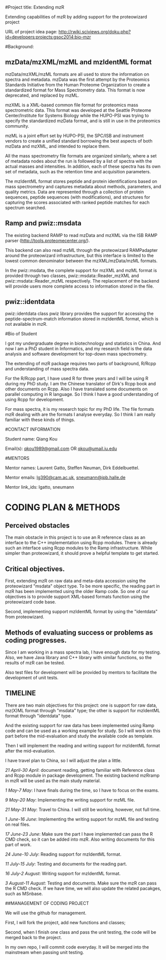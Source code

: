 #Project title: Extending mzR

Extending capabilities of mzR by adding support for the proteowizard project

URL of project idea page: http://rwiki.sciviews.org/doku.php?id=developers:projects:gsoc2014:bio-mzr

#Background:

## mzData/mzXML/mzML and mzIdentML format

mzData/mzXML/mzML formats are all used to store the information on spectra and metadata. mzData was the first attempt by the Proteomics Standards Initiative from the Human Proteome Organization to create a standardized format for Mass Spectrometry data. This format is now deprecated, and replaced by mzML.

mzXML is a XML-based common file format for proteomics mass spectrometric data. This format was developed at the Seattle Proteome Center/Institute for Systems Biology while the HUPO-PSI was trying to specify the standardized mzData format, and is still in use in the proteomics community.

mzML is a joint effort set by HUPO-PSI, the SPC/ISB and instrument vendors to create a unified standard borrowing the best aspects of both mzData and mzXML, and intended to replace them. 

All the mass spectrometry file formats are organized similarly, where a set of metadata nodes about the run is followed by a list of spectra with the actual masses and intensities. In addition, each of these spectra has its own set of metadata, such as the retention time and acquisition parameters.

The mzIdentML format stores peptide and protein identifications based on mass spectrometry and captures metadata about methods, parameters, and quality metrics. Data are represented through a collection of protein sequences, peptide sequences (with modifications), and structures for capturing the scores associated with ranked peptide matches for each spectrum searched.

## Ramp and pwiz::msdata

The existing backend RAMP to read mzData and mzXML via the ISB RAMP parser (http://tools.proteomecenter.org/).

This backend can also read mzML through the proteowizard RAMPadapter around the proteowizard infrastructure, but this interface is limited to the lowest common denominator between the mzXML/mzData/mzML formats.

In the pwiz::msdata, the complete support for mzXML and mzML format is provided through two classes, pwiz::msdata::Reader_mzXML and pwiz::msdata::Reader_mzML respectively. The replacement of the backend will provide users more complete access to information stored in the file.

## pwiz::identdata

pwiz::identdata class pwiz library provides the support for accessing the peptide-spectrum-match information stored in mzIdentML format, which is not available in mzR.

#Bio of Student

I got my undergraduate degree in biotechnology and statistics in China. And now I am a PhD student in Informatics, and my research field is the data analysis and software development for top-down mass spectrometry.

The extending of mzR package requires two parts of background, R/Rcpp and understanding of mass spectra data.

For the R/Rcpp part, I have used R for three years and I will be using R during my PhD study. I am the Chinese translator of Dirk's Rcpp book and other documents on Rcpp. Also I have translated some documents on parallel computing in R language. So I think I have a good understanding of using Rcpp for development.

For mass spectra, it is my research topic for my PhD life. The file formats mzR dealing with are the formats I analyse everyday. So I think I am really familiar with these kinds of things.

#CONTACT INFORMATION

Student name: Qiang Kou

Email(s): qkou1989@gmail.com OR qkou@umail.iu.edu

#MENTORS

Mentor names: Laurent Gatto, Steffen Neuman, Dirk Eddelbuettel. 

Mentor emails: lg390@cam.ac.uk, sneumann@ipb.halle.de 

Mentor link_ids: lgatto, sneumann

# CODING PLAN & METHODS

## Perceived obstacles

The main obstacle in this project is to use an R reference class as an interface to the C++ implementation using Rcpp modules. There is already such an interface using Rcpp modules to the Ramp infrastructure. While simpler than proteowizard, it should prove a helpful template to get started.

## Critical objectives.

First, extending mzR on raw data and meta-data accession using the proteowizard "msdata" object type. To be more specific, the reading part in mzR has been implemented using the older Ramp code. So one of our objectives is to provide support XML-based formats function using the proteowizard code base.

Second, implementing support mzIdentML format by using the "identdata" from proteowizard.

## Methods of evaluating success or problems as coding progresses.

Since I am working in a mass spectra lab, I have enough data for my testing. Also, we have Java library and C++ library with similar functions, so the results of mzR can be tested. 

Also test files for development will be provided by mentors to facilitate the development of unit tests.

## TIMELINE

There are two main objectives for this project: one is support for raw data, mz(X)ML format through "msdata" type; the other is support for mzIdentML format through "identdata" type.

And the existing support for raw data has been implemented using Ramp code and can be used as a working example for study. So I will work on this part before the mid-evaluation and study the available code as template.

Then I will implement the reading and writing support for mzIdentML format after the mid-evaluation.

I have travel plan to China, so I will adjust the plan a little.

*21 April-30 April*: document reading, getting familiar with Reference class and Rcpp module in package development. The existing backend mzRramp in mzR will be used as the main study material.

*1 May-7 May*: I have finals during the time, so I have to focus on the exams.

*9 May-20 May*: Implementing the writing support for mzML file.

*21 May-31 May*: Travel to China. I will still be working, however, not full time.

*1 June-16 June*: Implementing the writing support for mzML file and testing on real files.

*17 June-23 June*: Make sure the part I have implemented can pass the R CMD check, so it can be added into mzR. Also writing documents for this part of work.

*24 June-10 July*: Reading support for mzIdentML format.

*11 July-15 July*: Testing and documents for the reading part.

*16 July-2 August*: Writing support for mzIdentML format.

*3 August-11 August*: Testing and documents. Make sure the mzR can pass the R CMD check. If we have time, we will also update the related pacakges, such as MSnbase.

##MANAGEMENT OF CODING PROJECT

We will use the github for management.

First, I will fork the project, add new functions and classes;

Second, when I finish one class and pass the unit testing, the code will be merged back to the project.

In my own repo, I will commit code everyday. It will be merged into the mainstream when passing unit testing.
